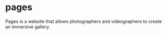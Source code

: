 # pages
Pages is a website that allows photographers and videographers to create an immersive gallery.
